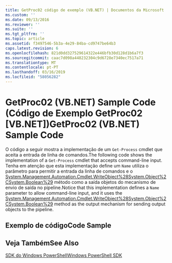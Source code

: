 ```yaml
---
title: GetProc02 código de exemplo (VB.NET) | Documentos da Microsoft
ms.custom: ''
ms.date: 09/13/2016
ms.reviewer: ''
ms.suite: ''
ms.tgt_pltfrm: ''
ms.topic: article
ms.assetid: f3497546-5b3a-4e29-84ba-cd9747be64b3
caps.latest.revision: 6
ms.openlocfilehash: 821d0dd327529614322e446bfb30d128d1b6a7f3
ms.sourcegitcommit: caac7d098a448232304c9d6728e7340ec7517a71
ms.translationtype: MT
ms.contentlocale: pt-PT
ms.lasthandoff: 03/16/2019
ms.locfileid: "58056282"
---
```

# <a name="getproc02-vbnet-sample-code"></a><span data-ttu-id="dc170-102">GetProc02 (VB.NET) Sample Code (Código de Exemplo GetProc02 [VB.NET])</span><span class="sxs-lookup"><span data-stu-id="dc170-102">GetProc02 (VB.NET) Sample Code</span></span>

<span data-ttu-id="dc170-103">O código a seguir mostra a implementação de um `Get-Process` cmdlet que aceita a entrada de linha de comandos.</span><span class="sxs-lookup"><span data-stu-id="dc170-103">The following code shows the implementation of a `Get-Process` cmdlet that accepts command-line input.</span></span> <span data-ttu-id="dc170-104">Tenha em atenção que esta implementação define um `Name` utiliza o parâmetro para permitir a entrada da linha de comandos e o [System.Management.Automation.Cmdlet.WriteObject%28System.Object%2CSystem.Boolean%29](/dotnet/api/System.Management.Automation.Cmdlet.WriteObject%28System.Object%2CSystem.Boolean%29) método como a saída objetos do mecanismo de envio de saída no pipeline.</span><span class="sxs-lookup"><span data-stu-id="dc170-104">Notice that this implementation defines a `Name` parameter to allow command-line input, and it uses the [System.Management.Automation.Cmdlet.WriteObject%28System.Object%2CSystem.Boolean%29](/dotnet/api/System.Management.Automation.Cmdlet.WriteObject%28System.Object%2CSystem.Boolean%29) method as the output mechanism for sending output objects to the pipeline.</span></span>

## <a name="code-sample"></a><span data-ttu-id="dc170-105">Exemplo de código</span><span class="sxs-lookup"><span data-stu-id="dc170-105">Code Sample</span></span>

<!-- TODO!!!: review snippet reference  [!CODE [Msh_samplesgetproc02#getproc02vball](Msh_samplesgetproc02#getproc02vball)]  -->

## <a name="see-also"></a><span data-ttu-id="dc170-106">Veja Também</span><span class="sxs-lookup"><span data-stu-id="dc170-106">See Also</span></span>

[<span data-ttu-id="dc170-107">SDK do Windows PowerShell</span><span class="sxs-lookup"><span data-stu-id="dc170-107">Windows PowerShell SDK</span></span>](../windows-powershell-reference.md)